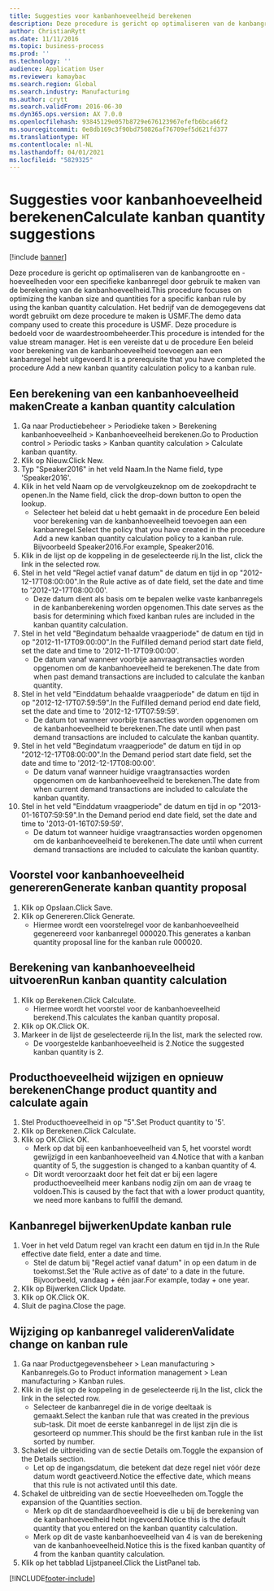 ```yaml
---
title: Suggesties voor kanbanhoeveelheid berekenen
description: Deze procedure is gericht op optimaliseren van de kanbangrootte en -hoeveelheden voor een specifieke kanbanregel door gebruik te maken van de berekening van de kanbanhoeveelheid.
author: ChristianRytt
ms.date: 11/11/2016
ms.topic: business-process
ms.prod: ''
ms.technology: ''
audience: Application User
ms.reviewer: kamaybac
ms.search.region: Global
ms.search.industry: Manufacturing
ms.author: crytt
ms.search.validFrom: 2016-06-30
ms.dyn365.ops.version: AX 7.0.0
ms.openlocfilehash: 93845129e057b8729e676123967efefb6bca66f2
ms.sourcegitcommit: 0e8db169c3f90bd750826af76709ef5d621fd377
ms.translationtype: HT
ms.contentlocale: nl-NL
ms.lasthandoff: 04/01/2021
ms.locfileid: "5829325"
---
```

# <a name="calculate-kanban-quantity-suggestions"></a><span data-ttu-id="00403-103">Suggesties voor kanbanhoeveelheid berekenen</span><span class="sxs-lookup"><span data-stu-id="00403-103">Calculate kanban quantity suggestions</span></span>

[!include [banner](../../includes/banner.md)]

<span data-ttu-id="00403-104">Deze procedure is gericht op optimaliseren van de kanbangrootte en -hoeveelheden voor een specifieke kanbanregel door gebruik te maken van de berekening van de kanbanhoeveelheid.</span><span class="sxs-lookup"><span data-stu-id="00403-104">This procedure focuses on optimizing the kanban size and quantities for a specific kanban rule by using the kanban quantity calculation.</span></span> <span data-ttu-id="00403-105">Het bedrijf van de demogegevens dat wordt gebruikt om deze procedure te maken is USMF.</span><span class="sxs-lookup"><span data-stu-id="00403-105">The demo data company used to create this procedure is USMF.</span></span> <span data-ttu-id="00403-106">Deze procedure is bedoeld voor de waardestroombeheerder.</span><span class="sxs-lookup"><span data-stu-id="00403-106">This procedure is intended for the value stream manager.</span></span> <span data-ttu-id="00403-107">Het is een vereiste dat u de procedure Een beleid voor berekening van de kanbanhoeveelheid toevoegen aan een kanbanregel hebt uitgevoerd.</span><span class="sxs-lookup"><span data-stu-id="00403-107">It is a prerequisite that you have completed the procedure Add a new kanban quantity calculation policy to a kanban rule.</span></span>


## <a name="create-a-kanban-quantity-calculation"></a><span data-ttu-id="00403-108">Een berekening van een kanbanhoeveelheid maken</span><span class="sxs-lookup"><span data-stu-id="00403-108">Create a kanban quantity calculation</span></span>
1. <span data-ttu-id="00403-109">Ga naar Productiebeheer > Periodieke taken > Berekening kanbanhoeveelheid > Kanbanhoeveelheid berekenen.</span><span class="sxs-lookup"><span data-stu-id="00403-109">Go to Production control > Periodic tasks > Kanban quantity calculation > Calculate kanban quantity.</span></span>
2. <span data-ttu-id="00403-110">Klik op Nieuw.</span><span class="sxs-lookup"><span data-stu-id="00403-110">Click New.</span></span>
3. <span data-ttu-id="00403-111">Typ "Speaker2016" in het veld Naam.</span><span class="sxs-lookup"><span data-stu-id="00403-111">In the Name field, type 'Speaker2016'.</span></span>
4. <span data-ttu-id="00403-112">Klik in het veld Naam op de vervolgkeuzeknop om de zoekopdracht te openen.</span><span class="sxs-lookup"><span data-stu-id="00403-112">In the Name field, click the drop-down button to open the lookup.</span></span>
    * <span data-ttu-id="00403-113">Selecteer het beleid dat u hebt gemaakt in de procedure Een beleid voor berekening van de kanbanhoeveelheid toevoegen aan een kanbanregel.</span><span class="sxs-lookup"><span data-stu-id="00403-113">Select the policy that you have created in the procedure Add a new kanban quantity calculation policy to a kanban rule.</span></span> <span data-ttu-id="00403-114">Bijvoorbeeld Speaker2016.</span><span class="sxs-lookup"><span data-stu-id="00403-114">For example, Speaker2016.</span></span>  
5. <span data-ttu-id="00403-115">Klik in de lijst op de koppeling in de geselecteerde rij.</span><span class="sxs-lookup"><span data-stu-id="00403-115">In the list, click the link in the selected row.</span></span>
6. <span data-ttu-id="00403-116">Stel in het veld "Regel actief vanaf datum" de datum en tijd in op "2012-12-17T08:00:00".</span><span class="sxs-lookup"><span data-stu-id="00403-116">In the Rule active as of date field, set the date and time to '2012-12-17T08:00:00'.</span></span>
    * <span data-ttu-id="00403-117">Deze datum dient als basis om te bepalen welke vaste kanbanregels in de kanbanberekening worden opgenomen.</span><span class="sxs-lookup"><span data-stu-id="00403-117">This date serves as the basis for determining which fixed kanban rules are included in the kanban quantity calculation.</span></span>  
7. <span data-ttu-id="00403-118">Stel in het veld "Begindatum behaalde vraagperiode" de datum en tijd in op "2012-11-17T09:00:00".</span><span class="sxs-lookup"><span data-stu-id="00403-118">In the Fulfilled demand period start date field, set the date and time to '2012-11-17T09:00:00'.</span></span>
    * <span data-ttu-id="00403-119">De datum vanaf wanneer voorbije aanvraagtransacties worden opgenomen om de kanbanhoeveelheid te berekenen.</span><span class="sxs-lookup"><span data-stu-id="00403-119">The date from when past demand transactions are included to calculate the kanban quantity.</span></span>  
8. <span data-ttu-id="00403-120">Stel in het veld "Einddatum behaalde vraagperiode" de datum en tijd in op "2012-12-17T07:59:59".</span><span class="sxs-lookup"><span data-stu-id="00403-120">In the Fulfilled demand period end date field, set the date and time to '2012-12-17T07:59:59'.</span></span>
    * <span data-ttu-id="00403-121">De datum tot wanneer voorbije transacties worden opgenomen om de kanbanhoeveelheid te berekenen.</span><span class="sxs-lookup"><span data-stu-id="00403-121">The date until when past demand transactions are included to calculate the kanban quantity.</span></span>  
9. <span data-ttu-id="00403-122">Stel in het veld "Begindatum vraagperiode" de datum en tijd in op "2012-12-17T08:00:00".</span><span class="sxs-lookup"><span data-stu-id="00403-122">In the Demand period start date field, set the date and time to '2012-12-17T08:00:00'.</span></span>
    * <span data-ttu-id="00403-123">De datum vanaf wanneer huidige vraagtransacties worden opgenomen om de kanbanhoeveelheid te berekenen.</span><span class="sxs-lookup"><span data-stu-id="00403-123">The date from when current demand transactions are included to calculate the kanban quantity.</span></span>  
10. <span data-ttu-id="00403-124">Stel in het veld "Einddatum vraagperiode" de datum en tijd in op "2013-01-16T07:59:59".</span><span class="sxs-lookup"><span data-stu-id="00403-124">In the Demand period end date field, set the date and time to '2013-01-16T07:59:59'.</span></span>
    * <span data-ttu-id="00403-125">De datum tot wanneer huidige vraagtransacties worden opgenomen om de kanbanhoeveelheid te berekenen.</span><span class="sxs-lookup"><span data-stu-id="00403-125">The date until when current demand transactions are included to calculate the kanban quantity.</span></span>  

## <a name="generate-kanban-quantity-proposal"></a><span data-ttu-id="00403-126">Voorstel voor kanbanhoeveelheid genereren</span><span class="sxs-lookup"><span data-stu-id="00403-126">Generate kanban quantity proposal</span></span>
1. <span data-ttu-id="00403-127">Klik op Opslaan.</span><span class="sxs-lookup"><span data-stu-id="00403-127">Click Save.</span></span>
2. <span data-ttu-id="00403-128">Klik op Genereren.</span><span class="sxs-lookup"><span data-stu-id="00403-128">Click Generate.</span></span>
    * <span data-ttu-id="00403-129">Hiermee wordt een voorstelregel voor de kanbanhoeveelheid gegenereerd voor kanbanregel 000020.</span><span class="sxs-lookup"><span data-stu-id="00403-129">This generates a kanban quantity proposal line for the kanban rule 000020.</span></span>  

## <a name="run-kanban-quantity-calculation"></a><span data-ttu-id="00403-130">Berekening van kanbanhoeveelheid uitvoeren</span><span class="sxs-lookup"><span data-stu-id="00403-130">Run kanban quantity calculation</span></span>
1. <span data-ttu-id="00403-131">Klik op Berekenen.</span><span class="sxs-lookup"><span data-stu-id="00403-131">Click Calculate.</span></span>
    * <span data-ttu-id="00403-132">Hiermee wordt het voorstel voor de kanbanhoeveelheid berekend.</span><span class="sxs-lookup"><span data-stu-id="00403-132">This calculates the kanban quantity proposal.</span></span>  
2. <span data-ttu-id="00403-133">Klik op OK.</span><span class="sxs-lookup"><span data-stu-id="00403-133">Click OK.</span></span>
3. <span data-ttu-id="00403-134">Markeer in de lijst de geselecteerde rij.</span><span class="sxs-lookup"><span data-stu-id="00403-134">In the list, mark the selected row.</span></span>
    * <span data-ttu-id="00403-135">De voorgestelde kanbanhoeveelheid is 2.</span><span class="sxs-lookup"><span data-stu-id="00403-135">Notice the suggested kanban quantity is 2.</span></span>  

## <a name="change-product-quantity-and-calculate-again"></a><span data-ttu-id="00403-136">Producthoeveelheid wijzigen en opnieuw berekenen</span><span class="sxs-lookup"><span data-stu-id="00403-136">Change product quantity and calculate again</span></span>
1. <span data-ttu-id="00403-137">Stel Producthoeveelheid in op "5".</span><span class="sxs-lookup"><span data-stu-id="00403-137">Set Product quantity to '5'.</span></span>
2. <span data-ttu-id="00403-138">Klik op Berekenen.</span><span class="sxs-lookup"><span data-stu-id="00403-138">Click Calculate.</span></span>
3. <span data-ttu-id="00403-139">Klik op OK.</span><span class="sxs-lookup"><span data-stu-id="00403-139">Click OK.</span></span>
    * <span data-ttu-id="00403-140">Merk op dat bij een kanbanhoeveelheid van 5, het voorstel wordt gewijzigd in een kanbanhoeveelheid van 4.</span><span class="sxs-lookup"><span data-stu-id="00403-140">Notice that with a kanban quantity of 5, the suggestion is changed to a kanban quantity of 4.</span></span>  
    * <span data-ttu-id="00403-141">Dit wordt veroorzaakt door het feit dat er bij een lagere producthoeveelheid meer kanbans nodig zijn om aan de vraag te voldoen.</span><span class="sxs-lookup"><span data-stu-id="00403-141">This is caused by the fact that with a lower product quantity, we need more kanbans to fulfill the demand.</span></span>  

## <a name="update-kanban-rule"></a><span data-ttu-id="00403-142">Kanbanregel bijwerken</span><span class="sxs-lookup"><span data-stu-id="00403-142">Update kanban rule</span></span>
1. <span data-ttu-id="00403-143">Voer in het veld Datum regel van kracht een datum en tijd in.</span><span class="sxs-lookup"><span data-stu-id="00403-143">In the Rule effective date field, enter a date and time.</span></span>
    * <span data-ttu-id="00403-144">Stel de datum bij "Regel actief vanaf datum" in op een datum in de toekomst.</span><span class="sxs-lookup"><span data-stu-id="00403-144">Set the 'Rule active as of date' to a date in the future.</span></span> <span data-ttu-id="00403-145">Bijvoorbeeld, vandaag + één jaar.</span><span class="sxs-lookup"><span data-stu-id="00403-145">For example, today + one year.</span></span>  
2. <span data-ttu-id="00403-146">Klik op Bijwerken.</span><span class="sxs-lookup"><span data-stu-id="00403-146">Click Update.</span></span>
3. <span data-ttu-id="00403-147">Klik op OK.</span><span class="sxs-lookup"><span data-stu-id="00403-147">Click OK.</span></span>
4. <span data-ttu-id="00403-148">Sluit de pagina.</span><span class="sxs-lookup"><span data-stu-id="00403-148">Close the page.</span></span>

## <a name="validate-change-on-kanban-rule"></a><span data-ttu-id="00403-149">Wijziging op kanbanregel valideren</span><span class="sxs-lookup"><span data-stu-id="00403-149">Validate change on kanban rule</span></span>
1. <span data-ttu-id="00403-150">Ga naar Productgegevensbeheer > Lean manufacturing > Kanbanregels.</span><span class="sxs-lookup"><span data-stu-id="00403-150">Go to Product information management > Lean manufacturing > Kanban rules.</span></span>
2. <span data-ttu-id="00403-151">Klik in de lijst op de koppeling in de geselecteerde rij.</span><span class="sxs-lookup"><span data-stu-id="00403-151">In the list, click the link in the selected row.</span></span>
    * <span data-ttu-id="00403-152">Selecteer de kanbanregel die in de vorige deeltaak is gemaakt.</span><span class="sxs-lookup"><span data-stu-id="00403-152">Select the kanban rule that was created in the previous sub-task.</span></span> <span data-ttu-id="00403-153">Dit moet de eerste kanbanregel in de lijst zijn die is gesorteerd op nummer.</span><span class="sxs-lookup"><span data-stu-id="00403-153">This should be the first kanban rule in the list sorted by number.</span></span>  
3. <span data-ttu-id="00403-154">Schakel de uitbreiding van de sectie Details om.</span><span class="sxs-lookup"><span data-stu-id="00403-154">Toggle the expansion of the Details section.</span></span>
    * <span data-ttu-id="00403-155">Let op de ingangsdatum, die betekent dat deze regel niet vóór deze datum wordt geactiveerd.</span><span class="sxs-lookup"><span data-stu-id="00403-155">Notice the effective date, which means that this rule is not activated until this date.</span></span>  
4. <span data-ttu-id="00403-156">Schakel de uitbreiding van de sectie Hoeveelheden om.</span><span class="sxs-lookup"><span data-stu-id="00403-156">Toggle the expansion of the Quantities section.</span></span>
    * <span data-ttu-id="00403-157">Merk op dit de standaardhoeveelheid is die u bij de berekening van de kanbanhoeveelheid hebt ingevoerd.</span><span class="sxs-lookup"><span data-stu-id="00403-157">Notice this is the default quantity that you entered on the kanban quantity calculation.</span></span>  
    * <span data-ttu-id="00403-158">Merk op dit de vaste kanbanhoeveelheid van 4 is van de berekening van de kanbanhoeveelheid.</span><span class="sxs-lookup"><span data-stu-id="00403-158">Notice this is the fixed kanban quantity of 4 from the kanban quantity calculation.</span></span>  
5. <span data-ttu-id="00403-159">Klik op het tabblad Lijstpaneel.</span><span class="sxs-lookup"><span data-stu-id="00403-159">Click the ListPanel tab.</span></span>



[!INCLUDE[footer-include](../../../includes/footer-banner.md)]